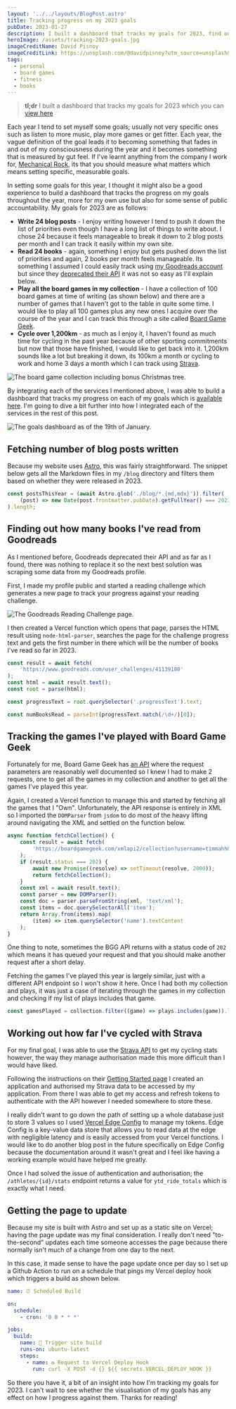 ```yaml
---
layout: '../../layouts/BlogPost.astro'
title: Tracking progress on my 2023 goals
pubDate: 2023-01-27
description: I built a dashboard that tracks my goals for 2023, find out the goals I set for myself and how I'm going about tracking them.
heroImage: /assets/tracking-2023-goals.jpg
imageCreditName: David Pisnoy
imageCreditLink: https://unsplash.com/@davidpisnoy?utm_source=unsplash&utm_medium=referral&utm_content=creditCopyText
tags:
  - personal
  - board games
  - fitness
  - books
---
```


> **tl;dr** I built a dashboard that tracks my goals for 2023 which you can [view here](/2023-goals)

Each year I tend to set myself some goals; usually not very specific ones such as listen to more music, play more games or get fitter. Each year, the vague definition of the goal leads it to becoming something that fades in and out of my consciousness during the year and it becomes something that is measured by gut feel. If I've learnt anything from the company I work for, [Mechanical Rock](https://www.youtube.com/watch?v=tTpCfwyQt5c), its that you should measure what matters which means setting specific, measurable goals.

In setting some goals for this year, I thought it might also be a good experience to build a dashboard that tracks the progress on my goals throughout the year, more for my own use but also for some sense of public accountability. My goals for 2023 are as follows:

- **Write 24 blog posts** - I enjoy writing however I tend to push it down the list of priorities even though I have a long list of things to write about. I chose 24 because it feels manageable to break it down to 2 blog posts per month and I can track it easily within my own site.
- **Read 24 books** - again, something I enjoy but gets pushed down the list of priorities and again, 2 books per month feels manageable. Its something I assumed I could easily track using [my Goodreads account](https://www.goodreads.com/user/show/151018120-timothy-veletta) but since they [deprecated their API](https://help.goodreads.com/s/article/Does-Goodreads-support-the-use-of-APIs) it was not so easy as I'll explain below.
- **Play all the board games in my collection** - I have a collection of 100 board games at time of writing (as shown below) and there are a number of games that I haven't got to the table in quite some time. I would like to play all 100 games plus any new ones I acquire over the course of the year and I can track this through a site called [Board Game Geek](https://boardgamegeek.com/user/timmahh).
- **Cycle over 1,200km** - as much as I enjoy it, I haven't found as much time for cycling in the past year because of other sporting commitments but now that those have finished, I would like to get back into it. 1,200km sounds like a lot but breaking it down, its 100km a month or cycling to work and home 3 days a month which I can track using [Strava](https://www.strava.com/athletes/64997285).

![The board game collection including bonus Christmas tree.](/assets/board-game-collection.jpg 'The board game collection including bonus Christmas tree.')

By integrating each of the services I mentioned above, I was able to build a dashboard that tracks my progress on each of my goals which is [available here](/2023-goals). I'm going to dive a bit further into how I integrated each of the services in the rest of this post.

![The goals dashboard as of the 19th of January.](/assets/goals-dashboard.jpg 'The goals dashboard as of the 19th of January.')

## Fetching number of blog posts written

Because my website uses [Astro](https://astro.build/), this was fairly straightforward. The snippet below gets all the Markdown files in my `/blog` directory and filters them based on whether they were released in 2023.

```javascript
const postsThisYear = (await Astro.glob('./blog/*.{md,mdx}')).filter(
	(post) => new Date(post.frontmatter.pubDate).getFullYear() === 2023
).length;
```

## Finding out how many books I've read from Goodreads

As I mentioned before, Goodreads deprecated their API and as far as I found, there was nothing to replace it so the next best solution was scraping some data from my Goodreads profile.

First, I made my profile public and started a reading challenge which generates a new page to track your progress against your reading challenge.

![The Goodreads Reading Challenge page.](/assets/goodreads-reading-challenge.jpg 'The Goodreads Reading Challenge page.')

I then created a Vercel function which opens that page, parses the HTML result using `node-html-parser`, searches the page for the challenge progress text and gets the first number in there which will be the number of books I've read so far in 2023.

```javascript
const result = await fetch(
	'https://www.goodreads.com/user_challenges/41139180'
);
const html = await result.text();
const root = parse(html);

const progressText = root.querySelector('.progressText').text;

const numBooksRead = parseInt(progressText.match(/\d+/)[0]);
```

## Tracking the games I've played with Board Game Geek

Fortunately for me, Board Game Geek has [an API](https://boardgamegeek.com/wiki/page/BGG_XML_API2) where the request parameters are reasonably well documented so I knew I had to make 2 requests, one to get all the games in my collection and another to get all the games I've played this year.

Again, I created a Vercel function to manage this and started by fetching all the games that I "Own". Unfortunately, the API response is entirely in XML so I imported the `DOMParser` from `jsdom` to do most of the heavy lifting around navigating the XML and settled on the function below.

```javascript
async function fetchCollection() {
	const result = await fetch(
		'https://boardgamegeek.com/xmlapi2/collection?username=timmahh&own=1&brief&subtype=boardgame&excludesubtype=boardgameexpansion'
	);
	if (result.status === 202) {
		await new Promise((resolve) => setTimeout(resolve, 2000));
		return fetchCollection();
	}
	const xml = await result.text();
	const parser = new DOMParser();
	const doc = parser.parseFromString(xml, 'text/xml');
	const items = doc.querySelectorAll('item');
	return Array.from(items).map(
		(item) => item.querySelector('name').textContent
	);
}
```

One thing to note, sometimes the BGG API returns with a status code of `202` which means it has queued your request and that you should make another request after a short delay.

Fetching the games I've played this year is largely similar, just with a different API endpoint so I won't show it here. Once I had both my collection and plays, it was just a case of iterating through the games in my collection and checking if my list of plays includes that game.

```javascript
const gamesPlayed = collection.filter((game) => plays.includes(game)).length;
```

## Working out how far I've cycled with Strava

For my final goal, I was able to use the [Strava API](https://developers.strava.com/) to get my cycling stats however, the way they manage authorisation made this more difficult than I would have liked.

Following the instructions on their [Getting Started page](https://developers.strava.com/docs/getting-started/) I created an application and authorised my Strava data to be accessed by my application. From there I was able to get my access and refresh tokens to authenticate with the API however I needed somewhere to store these.

I really didn't want to go down the path of setting up a whole database just to store 3 values so I used [Vercel Edge Config](https://vercel.com/docs/concepts/edge-network/edge-config) to manage my tokens. Edge Config is a key-value data store that allows you to read data at the edge with negligible latency and is easily accessed from your Vercel functions. I would like to do another blog post in the future specifically on Edge Config because the documentation around it wasn't great and I feel like having a working example would have helped me greatly.

Once I had solved the issue of authentication and authorisation; the `/athletes/{id}/stats` endpoint returns a value for `ytd_ride_totals` which is exactly what I need.

## Getting the page to update

Because my site is built with Astro and set up as a static site on Vercel; having the page update was my final consideration. I really don't need "to-the-second" updates each time someone accesses the page because there normally isn't much of a change from one day to the next.

In this case, it made sense to have the page update once per day so I set up a Github Action to run on a schedule that pings my Vercel deploy hook which triggers a build as shown below.

```yaml
name: ⏰ Scheduled Build

on:
  schedule:
    - cron: '0 0 * * *'

jobs:
  build:
    name: 🔫 Trigger site build
    runs-on: ubuntu-latest
    steps:
      - name: ♻️ Request to Vercel Deploy Hook
        run: curl -X POST -d {} ${{ secrets.VERCEL_DEPLOY_HOOK }}
```

So there you have it, a bit of an insight into how I'm tracking my goals for 2023. I can't wait to see whether the visualisation of my goals has any effect on how I progress against them. Thanks for reading!
